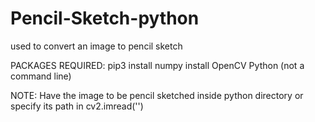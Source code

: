 # Pencil-Sketch-python
used to convert an image to pencil sketch

PACKAGES REQUIRED:
pip3 install numpy
install OpenCV Python (not a command line)

NOTE:
Have the image to be pencil sketched inside python directory or specify its path in cv2.imread('')
